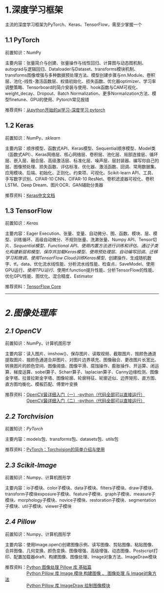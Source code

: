# 1.深度学习框架
主流的深度学习框架为PyTorch、Keras、TensorFlow，需至少掌握一个

## 1.1 PyTorch
前置知识：NumPy  

主要内容：张量简介与创建、张量操作与线性回归、计算图与动态图机制、autograd与逻辑回归、Dataloader与Dataset、transforms模块机制、transforms图像增强与多种数据预处理方法、模型创建步骤与nn.Module、卷积层、池化-线性-激活函数层、权值初始化、损失函数、优化器optimizer、学习率调整策略、Tensorboard的简介安装与使用、hook函数与CAM可视化、weight_decay、Dropout、Batch Normalization、更多Normalization方法、模型finetune、GPU的使用、Pytorch常见报错  

推荐资料：[从python开始的ai学习-深度学习 pytorch](https://github.com/Discrete-Mathematics/ai-self-learning/tree/main/%E4%BB%8Epython%E5%BC%80%E5%A7%8B%E7%9A%84ai%E5%AD%A6%E4%B9%A0/%E6%B7%B1%E5%BA%A6%E5%AD%A6%E4%B9%A0%20pytorch)

## 1.2 Keras
前置知识：NumPy、*sklearn*  

主要内容：顺序模型、函数式API、Keras模型、Sequential顺序模型、Model类（函数式API）、Keras网络层、核心网络层、卷积层、池化层、局部连接层、循环层、嵌入层、融合层、高级激活层、标准化层、噪声层、层封装器、编写你自己的层、图像预处理、损失函数、评估标准、优化器、激活函数、回调、常用数据集、应用模块、后端、初始化、正则化、约束项、可视化、Scikit-learn API、工具、手写数字识别、CIFAR-10 CNN、CIFAR-10 ResNet、卷积滤波器可视化、卷积LSTM、Deep Dream、图片OCR、GAN辅助分类器

推荐资料：[Keras中文文档](https://keras-zh.readthedocs.io/)

## 1.3 TensorFlow
前置知识：*Keras*

主要内容：Eager Execution、张量、变量、自动微分、图、函数、模块、层、模型、训练循环、高级自动微分、不规则张量、洗漱张量、Numpy API、Tensor切片、*Sequential模型、Functional API、使用内置方法进行训练和评估、通过子类化构建新层和模型、保存并加载Keras模型、使用预处理层、自动编写回调、迁移学习和微调、使用TensorFlow Cloud训练Keras模型*、创建操作、生成随机数字、tf。data、优化流水线性能、分析流水线性能、检查点、SaveModel、使用GPU运行、*使用TPU运行*、使用tf.function提升性能、分析TensorFlow的性能、优化GPU性能、图优化、混合精度、Estimator  

推荐资料：[TensorFlow Core](https://tensorflow.google.cn/guide?hl=zh-cn)

---
# *2.图像处理库*

## *2.1 OpenCV*
前置知识：NumPy、计算机图形学

主要内容：读入图片、imshow()、保存图片、读取视频、截取图片、按颜色通道提取图片、按颜色通道合并图片、对图片边界填充、图像融合、更改图片长宽比、转换图片的颜色空间、图像阈值、图像平滑、腐蚀操作、膨胀操作、开运算、闭运算、梯度运算、sobel算子、Scharr算子、laplacian算子、Canny边缘检测、图像金字塔、拉普拉斯金字塔、图像轮廓、轮廓特征、轮廓近似、边界矩形、直方图、直方图均衡化、模板匹配、傅里叶变换  

推荐资料：[OpenCV最详细入门（一）-python（代码全部可以直接运行）](https://blog.csdn.net/WUHU648/article/details/118491096)  
　　　　　[OpenCV最详细入门（二）-python（代码全部可以直接运行）](https://blog.csdn.net/WUHU648/article/details/118580542)

## *2.2 Torchvision*
前置知识：*PyTorch*  

主要内容：models包、transforms包、datasets包、utils包  

推荐资料：[PyTorch：Torchvision的简单介绍与使用](https://blog.csdn.net/baidu_38797690/article/details/122513894)  

## *2.3 Scikit-Image*
前置知识：Numpy、计算机图形学  

主要内容：io子模块、color子模块、data子模块、filters子模块、draw子模块、transform子模块exposure子模块、feature子模块、graph子模块、measure子模块、morphology子模块、novice子模块、restoration子模块、segmentation子模块、util子模块、viewer子模块

## *2.4 Pillow*
前置知识：Numpy、计算机图形学  

主要内容：使用Image.open()创建图像示例、读写图像、剪贴图像、粘贴图像、合并图像、几何变换、颜色变换、图像增强、高级增强、动态图像、Postscript打印、配置加载器draft、构建图像、图像处理、Image对象方法、ImageDraw模块

推荐资料：[Python 图像处理 Pillow 库 基础篇](https://zhuanlan.zhihu.com/p/58671158)  
　　　　　[Python Pillow 库 Image 模块 构建图像 、 图像处理 与 Image对象方法](https://zhuanlan.zhihu.com/p/58926599)  
　　　　　[Python Pillow 库 ImageDraw 绘制图像模块](https://zhuanlan.zhihu.com/p/59849190)
